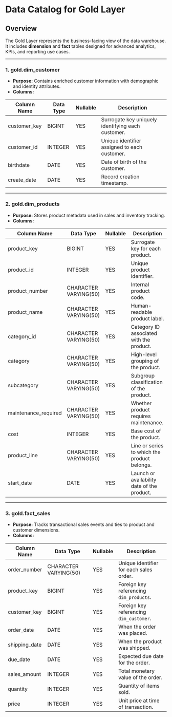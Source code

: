 #  Data Catalog for Gold Layer

## Overview
The Gold Layer represents the business-facing view of the data warehouse. It includes **dimension** and **fact** tables designed for advanced analytics, KPIs, and reporting use cases.

---

### 1. **gold.dim_customer**
- **Purpose:** Contains enriched customer information with demographic and identity attributes.
- **Columns:**

| Column Name   | Data Type | Nullable | Description |
|---------------|-----------|----------|-------------|
| customer_key  | BIGINT    | YES      | Surrogate key uniquely identifying each customer. |
| customer_id   | INTEGER   | YES      | Unique identifier assigned to each customer. |
| birthdate     | DATE      | YES      | Date of birth of the customer. |
| create_date   | DATE      | YES      | Record creation timestamp. |

---

### 2. **gold.dim_products**
- **Purpose:** Stores product metadata used in sales and inventory tracking.
- **Columns:**

| Column Name         | Data Type | Nullable | Description |
|---------------------|-----------|----------|-------------|
| product_key         | BIGINT    | YES      | Surrogate key for each product. |
| product_id          | INTEGER   | YES      | Unique product identifier. |
| product_number      | CHARACTER VARYING(50) | YES | Internal product code. |
| product_name        | CHARACTER VARYING(50) | YES | Human-readable product label. |
| category_id         | CHARACTER VARYING(50) | YES | Category ID associated with the product. |
| category            | CHARACTER VARYING(50) | YES | High-level grouping of the product. |
| subcategory         | CHARACTER VARYING(50) | YES | Subgroup classification of the product. |
| maintenance_required| CHARACTER VARYING(50) | YES | Whether product requires maintenance. |
| cost                | INTEGER   | YES      | Base cost of the product. |
| product_line        | CHARACTER VARYING(50) | YES | Line or series to which the product belongs. |
| start_date          | DATE      | YES      | Launch or availability date of the product. |

---

### 3. **gold.fact_sales**
- **Purpose:** Tracks transactional sales events and ties to product and customer dimensions.
- **Columns:**

| Column Name    | Data Type | Nullable | Description |
|----------------|-----------|----------|-------------|
| order_number   | CHARACTER VARYING(50) | YES | Unique identifier for each sales order. |
| product_key    | BIGINT    | YES      | Foreign key referencing `dim_products`. |
| customer_key   | BIGINT    | YES      | Foreign key referencing `dim_customer`. |
| order_date     | DATE      | YES      | When the order was placed. |
| shipping_date  | DATE      | YES      | When the product was shipped. |
| due_date       | DATE      | YES      | Expected due date for the order. |
| sales_amount   | INTEGER   | YES      | Total monetary value of the order. |
| quantity       | INTEGER   | YES      | Quantity of items sold. |
| price          | INTEGER   | YES      | Unit price at time of transaction. |
